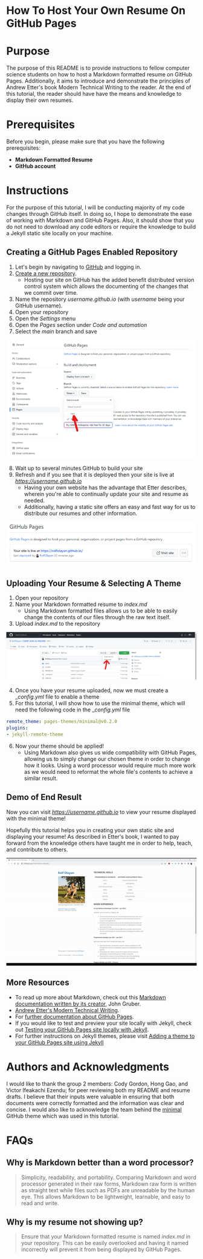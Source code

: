 # How To Host Your Own Resume On GitHub Pages

# Purpose
The purpose of this README is to provide instructions to fellow computer science students on how to host a Markdown formatted resume on GitHub Pages. Additionally, it aims to introduce and demonstrate the principles of Andrew Etter's book Modern Technical Writing to the reader. At the end of this tutorial, the reader should have have the means and knowledge to display their own resumes.

# Prerequisites
Before you begin, please make sure that you have the following prerequisites:
- **Markdown Formatted Resume**
- **GitHub account**

# Instructions
For the purpose of this tutorial, I will be conducting majority of my code changes through GitHub itself. In doing so, I hope to demonstrate the ease of working with Markdown and GitHub Pages. Also, it should show that you do not need to download any code editors or require the knowledge to build a Jekyll static site locally on your machine.

## Creating a GitHub Pages Enabled Repository
1) Let's begin by navigating to [GitHub](https://github.com/) and logging in.
2) [Create a new repository](https://github.com/new).
    - Hosting our site on GitHub has the added benefit distributed version control system which allows the documenting of the changes that we commit over time.
3) Name the repository _username.github.io_ (with _username_ being your GitHub username).
4) Open your repository
5) Open the _Settings_ menu
6) Open the _Pages_ section under _Code and automation_
7) Select the _main_ branch and save

![upload_example](assets/deploy_pages_example.png)

8) Wait up to several minutes GitHub to build your site
9) Refresh and if you see that it is deployed then your site is live at _https://username.github.io_
    - Having your own website has the advantage that Etter describes, wherein you're able to continually update your site and resume as needed.
    - Additionally, having a static site offers an easy and fast way for us to distribute our resumes and other information.

![live_site_example](assets/live_site_example.png)

## Uploading Your Resume & Selecting A Theme
1) Open your repository
2) Name your Markdown formatted resume to _index.md_
    - Using Markdown formatted files allows us to be able to easily change the contents of our files through the raw text itself.
3) Upload _index.md_ to the repository

![upload_example](assets/upload_file_example.png)

4) Once you have your resume uploaded, now we must create a __config.yml_ file to enable a theme
5) For this tutorial, I will show how to use the minimal theme, which will need the following code in the __config.yml_ file

```yml
remote_theme: pages-themes/minimal@v0.2.0
plugins: 
- jekyll-remote-theme
```

6) Now your theme should be applied!
    - Using Markdown also gives us wide compatibility with GitHub Pages, allowing us to simply change our chosen theme in order to change how it looks. Using a word processor would require much more work as we would need to reformat the whole file's contents to achieve a similar result.

## Demo of End Result
Now you can visit _https://username.github.io_ to view your resume displayed with the minimal theme!

Hopefully this tutorial helps you in creating your own static site and displaying your resume! As described in Etter's book, I wanted to pay forward from the knowledge others have taught me in order to help, teach, and contribute to others.

![Resume Demo](assets/demo.gif)

## More Resources
- To read up more about Markdown, check out this [Markdown documentation written by its creator](https://daringfireball.net/projects/markdown/), John Gruber.
- [Andrew Etter's Modern Technical Writing](https://www.amazon.com/Modern-Technical-Writing-Introduction-Documentation-ebook/dp/B01A2QL9SS).
- For [further documentation about GitHub Pages](https://docs.github.com/en/pages).
- If you would like to test and preview your site locally with Jekyll, check out [Testing your GitHub Pages site locally with Jekyll](https://docs.github.com/en/pages/setting-up-a-github-pages-site-with-jekyll/testing-your-github-pages-site-locally-with-jekyll).
- For further instructions on Jekyll themes, please visit [Adding a theme to your GitHub Pages site using Jekyll](https://docs.github.com/en/pages/setting-up-a-github-pages-site-with-jekyll/adding-a-theme-to-your-github-pages-site-using-jekyll)

# Authors and Acknowledgments
I would like to thank the group 2 members: Cody Gordon, Hong Gao, and Victor Ifeakachi Ezendu; for peer reviewing both my README and resume drafts. I believe that their inputs were valuable in ensuring that both documents were correctly formatted and the information was clear and concise. I would also like to acknowledge the team behind the [minimal](https://github.com/pages-themes/minimal) GitHub theme which was used in this tutorial.

# FAQs

## Why is Markdown better than a word processor?
> Simplicity, readability, and portability. Comparing Markdown and word processor generated in their raw forms, Markdown raw form is written as straight text while files such as PDFs are unreadable by the human eye. This allows Markdown to be lightweight, learnable, and easy to read and write.

## Why is my resume not showing up?
> Ensure that your Markdown formatted resume is named _index.md_ in your repository. This can be easily overlooked and having it named incorrectly will prevent it from being displayed by GitHub Pages.
